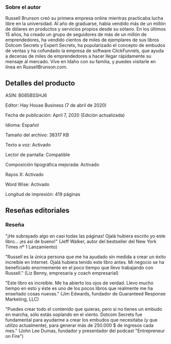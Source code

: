 ### Sobre el autor

Russell Brunson creó su primera empresa online mientras practicaba lucha libre en la universidad. Al año de graduarse, había vendido más de un millón de dólares en productos y servicios propios desde su sótano. En los últimos 15 años, ha creado un grupo de seguidores de más de un millón de emprendedores, ha vendido cientos de miles de ejemplares de sus libros Dotcom Secrets y Expert Secrets, ha popularizado el concepto de embudos de ventas y ha cofundado la empresa de software ClickFunnels, que ayuda a decenas de miles de emprendedores a hacer llegar rápidamente su mensaje al mercado. Vive en Idaho con su familia, y puedes visitarle en línea en RussellBrunson.com.

## Detalles del producto

ASIN:
B085BSSHJ6

Editor:
Hay House Business (7 de abril de 2020)

Fecha de publicación:
April 7, 2020 (Edición actualizada)

Idioma:
Español

Tamaño del archivo:
38317 KB

Texto a voz:
Activado

Lector de pantalla:
Compatible

Composición tipográfica mejorada:
Activado

Rayos X:
Activado

Word Wise:
Activado

Longitud de impresión:
419 páginas

## Reseñas editoriales

### Reseña

"¡He subrayado algo en casi todas las páginas! Ojalá hubiera escrito yo este libro... ¡es así de bueno!" (Jeff Walker, autor del bestseller del New York Times nº 1 Lanzamiento)

"Russell es la única persona que me ha ayudado sin medida a crear un éxito increíble en Internet. Ojalá hubiera tenido este libro antes. Mi negocio se ha beneficiado enormemente en el poco tiempo que llevo trabajando con Russell." (Liz Benny, empresaria y coach empresarial)

"Este libro es increíble. Me ha abierto los ojos de verdad. Llevo mucho tiempo en esto y éste es uno de los pocos libros que realmente me ha enseñado cosas nuevas." (Jim Edwards, fundador de Guaranteed Response Marketing, LLC)

"Puedes crear todo el contenido que quieras, pero si no tienes un embudo en marcha, sólo estás soplando en el viento. Dotcom Secrets fue fundamental para ayudarme a crear los embudos que necesitaba (y que utilizo actualmente), para generar más de 250.000 $ de ingresos cada mes." (John Lee Dumas, fundador y presentador del podcast "Entrepreneur on Fire")
